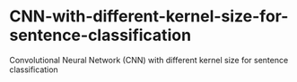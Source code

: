 # CNN-with-different-kernel-size-for-sentence-classification
Convolutional Neural Network (CNN) with different kernel size for sentence classification
